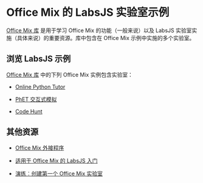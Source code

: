 
# <a name="labsjs-labs-for-office-mix-examples"></a>Office Mix 的 LabsJS 实验室示例



[Office Mix 库](https://mix.office.com/Gallery) 是用于学习 Office Mix 的功能（一般来说）以及 LabsJS 实验室实施（具体来说）的重要资源。库中包含在 Office Mix 示例中实施的多个实验室。

## <a name="explore-the-labsjs-examples"></a>浏览 LabsJS 示例

[Office Mix 库](https://mix.office.com/Gallery) 中的下列 Office Mix 实例包含实验室：


- [Online Python Tutor](https://mix.office.com/watch/1tkuqw9i7m4jr)
    
- [PhET 交互式模拟](https://mix.office.com/watch/obibkt80fj52)
    
- [Code Hunt](https://mix.office.com/watch/q4tnp5au9mbo)
    

## <a name="additional-resources"></a>其他资源



- [Office Mix 外接程序](../../powerpoint/office-mix/office-mix-add-ins.md)
    
- [适用于 Office Mix 的 LabsJS 入门](../../powerpoint/office-mix/get-started-with-labsjs-for-office-mix.md)
    
- [演练︰创建第一个 Office Mix 实验室](../../powerpoint/office-mix/creating-your-first-lab-for-office-mix.md)
    
